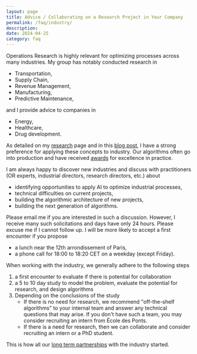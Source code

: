 ```yaml
---
layout: page
title: Advice / Collaborating on a Research Project in Your Company
permalink: /faq/industry/
description:
date: 2024-04-25
category: faq
---
```


Operations Research is highly relevant for optimizing processes across many industries. My group has notably conducted research in

- Transportation, 
- Supply Chain,
- Revenue Management,
- Manufacturing,
- Predictive Maintenance,

and I provide advice to companies in

- Energy,
- Healthcare,
- Drug development.

As detailed on my [research](/research/) page and in this [blog post](/blog/2024/ORmodern/), I have a strong preference for applying these concepts to industry. Our algorithms often go into production and have received [awards](/cv/) for excellence in practice.

I am always happy to discover new industries and discuss with practitioners (OR experts, industrial directors, research directors, etc.) about

- identifying opportunities to apply AI to optimize industrial processes,
- technical difficulties on current projects,
- building the algorithmic architecture of new projects,
- building the next generation of algorithms.

Please email me if you are interested in such a discussion.
However, I receive many such solicitations and days have only 24 hours. Please excuse me if I cannot follow up. I will be more likely to accept a first encounter if you propose

- a lunch near the 12th arrondissement of Paris,
- a phone call for 18:00 to 18:20 CET on a weekday (except Friday).

When working with the industry, we generally adhere to the following steps

1. a first encounter to evaluate if there is potential for collaboration
2. a 5 to 10 day study to model the problem, evaluate the potential for research, and design algorithms
3. Depending on the conclusions of the study
    - If there is no need for research, we recommend "off-the-shelf algorithms" to your internal team and answer any technical questions that may arise. If you don't have such a team, you may consider recruiting an intern from École des Ponts.
    - If there is a need for research, then we can collaborate and consider recruiting an intern or a PhD student. 

This is how all our [long term partnerships](/research/) with the industry started.